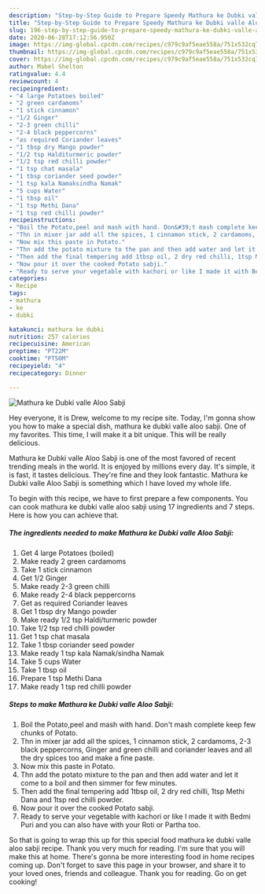```yaml
---
description: "Step-by-Step Guide to Prepare Speedy Mathura ke Dubki valle Aloo Sabji"
title: "Step-by-Step Guide to Prepare Speedy Mathura ke Dubki valle Aloo Sabji"
slug: 196-step-by-step-guide-to-prepare-speedy-mathura-ke-dubki-valle-aloo-sabji
date: 2020-06-28T17:12:56.950Z
image: https://img-global.cpcdn.com/recipes/c979c9af5eae558a/751x532cq70/mathura-ke-dubki-valle-aloo-sabji-recipe-main-photo.jpg
thumbnail: https://img-global.cpcdn.com/recipes/c979c9af5eae558a/751x532cq70/mathura-ke-dubki-valle-aloo-sabji-recipe-main-photo.jpg
cover: https://img-global.cpcdn.com/recipes/c979c9af5eae558a/751x532cq70/mathura-ke-dubki-valle-aloo-sabji-recipe-main-photo.jpg
author: Mabel Shelton
ratingvalue: 4.4
reviewcount: 4
recipeingredient:
- "4 large Potatoes boiled"
- "2 green cardamoms"
- "1 stick cinnamon"
- "1/2 Ginger"
- "2-3 green chilli"
- "2-4 black peppercorns"
- "as required Coriander leaves"
- "1 tbsp dry Mango powder"
- "1/2 tsp Halditurmeric powder"
- "1/2 tsp red chilli powder"
- "1 tsp chat masala"
- "1 tbsp coriander seed powder"
- "1 tsp kala Namaksindha Namak"
- "5 cups Water"
- "1 tbsp oil"
- "1 tsp Methi Dana"
- "1 tsp red chilli powder"
recipeinstructions:
- "Boil the Potato,peel and mash with hand. Don&#39;t mash complete keep few chunks of Potato."
- "Thn in mixer jar add all the spices, 1 cinnamon stick, 2 cardamoms, 2-3 black peppercorns, Ginger and green chilli and coriander leaves and all the dry spices too and make a fine paste."
- "Now mix this paste in Potato."
- "Thn add the potato mixture to the pan and then add water and let it come to a boil and then simmer for few minutes."
- "Then add the final tempering add 1tbsp oil, 2 dry red chilli, 1tsp Methi Dana and 1tsp red chilli powder."
- "Now pour it over the cooked Potato sabji."
- "Ready to serve your vegetable with kachori or like I made it with Bedmi Puri and you can also have with your Roti or Partha too."
categories:
- Recipe
tags:
- mathura
- ke
- dubki

katakunci: mathura ke dubki 
nutrition: 257 calories
recipecuisine: American
preptime: "PT22M"
cooktime: "PT50M"
recipeyield: "4"
recipecategory: Dinner

---
```



![Mathura ke Dubki valle Aloo Sabji](https://img-global.cpcdn.com/recipes/c979c9af5eae558a/751x532cq70/mathura-ke-dubki-valle-aloo-sabji-recipe-main-photo.jpg)

Hey everyone, it is Drew, welcome to my recipe site. Today, I'm gonna show you how to make a special dish, mathura ke dubki valle aloo sabji. One of my favorites. This time, I will make it a bit unique. This will be really delicious.



Mathura ke Dubki valle Aloo Sabji is one of the most favored of recent trending meals in the world. It is enjoyed by millions every day. It's simple, it is fast, it tastes delicious. They're fine and they look fantastic. Mathura ke Dubki valle Aloo Sabji is something which I have loved my whole life.


To begin with this recipe, we have to first prepare a few components. You can cook mathura ke dubki valle aloo sabji using 17 ingredients and 7 steps. Here is how you can achieve that.

<!--inarticleads1-->

##### The ingredients needed to make Mathura ke Dubki valle Aloo Sabji:

1. Get 4 large Potatoes (boiled)
1. Make ready 2 green cardamoms
1. Take 1 stick cinnamon
1. Get 1/2 Ginger
1. Make ready 2-3 green chilli
1. Make ready 2-4 black peppercorns
1. Get as required Coriander leaves
1. Get 1 tbsp dry Mango powder
1. Make ready 1/2 tsp Haldi/turmeric powder
1. Take 1/2 tsp red chilli powder
1. Get 1 tsp chat masala
1. Take 1 tbsp coriander seed powder
1. Make ready 1 tsp kala Namak/sindha Namak
1. Take 5 cups Water
1. Take 1 tbsp oil
1. Prepare 1 tsp Methi Dana
1. Make ready 1 tsp red chilli powder




<!--inarticleads2-->

##### Steps to make Mathura ke Dubki valle Aloo Sabji:

1. Boil the Potato,peel and mash with hand. Don&#39;t mash complete keep few chunks of Potato.
1. Thn in mixer jar add all the spices, 1 cinnamon stick, 2 cardamoms, 2-3 black peppercorns, Ginger and green chilli and coriander leaves and all the dry spices too and make a fine paste.
1. Now mix this paste in Potato.
1. Thn add the potato mixture to the pan and then add water and let it come to a boil and then simmer for few minutes.
1. Then add the final tempering add 1tbsp oil, 2 dry red chilli, 1tsp Methi Dana and 1tsp red chilli powder.
1. Now pour it over the cooked Potato sabji.
1. Ready to serve your vegetable with kachori or like I made it with Bedmi Puri and you can also have with your Roti or Partha too.




So that is going to wrap this up for this special food mathura ke dubki valle aloo sabji recipe. Thank you very much for reading. I'm sure that you will make this at home. There's gonna be more interesting food in home recipes coming up. Don't forget to save this page in your browser, and share it to your loved ones, friends and colleague. Thank you for reading. Go on get cooking!
